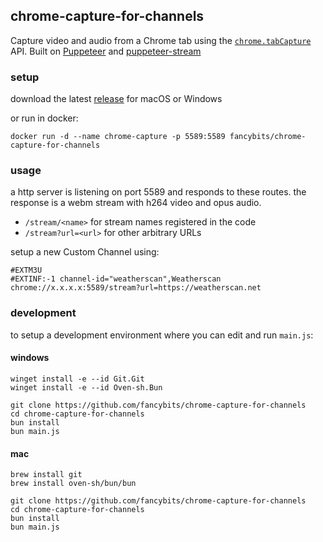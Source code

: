 ## chrome-capture-for-channels

Capture video and audio from a Chrome tab using the [`chrome.tabCapture`](https://developer.chrome.com/docs/extensions/reference/tabCapture/) API. Built on [Puppeteer](https://pptr.dev/) and [puppeteer-stream](https://github.com/SamuelScheit/puppeteer-stream)

### setup

download the latest [release](https://github.com/fancybits/chrome-capture-for-channels/releases) for macOS or Windows

or run in docker:

```
docker run -d --name chrome-capture -p 5589:5589 fancybits/chrome-capture-for-channels
```

### usage

a http server is listening on port 5589 and responds to these routes. the response is a webm stream with h264 video and opus audio.

- `/stream/<name>` for stream names registered in the code
- `/stream?url=<url>` for other arbitrary URLs

setup a new Custom Channel using:

```
#EXTM3U
#EXTINF:-1 channel-id="weatherscan",Weatherscan
chrome://x.x.x.x:5589/stream?url=https://weatherscan.net
```

### development

to setup a development environment where you can edit and run `main.js`:

#### windows

```
winget install -e --id Git.Git
winget install -e --id Oven-sh.Bun

git clone https://github.com/fancybits/chrome-capture-for-channels
cd chrome-capture-for-channels
bun install
bun main.js
```

#### mac

```
brew install git
brew install oven-sh/bun/bun

git clone https://github.com/fancybits/chrome-capture-for-channels
cd chrome-capture-for-channels
bun install
bun main.js
```
